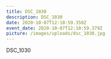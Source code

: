 ```yaml
---
title: DSC_1030
description: DSC_1030
date: 2020-10-07T12:10:59.350Z
event_date: 2020-10-07T12:10:59.379Z
picture: /images/uploads/dsc_1030.jpg
---
```

DSC_1030